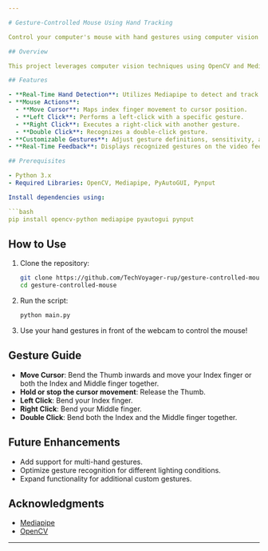 ```yaml
---

# Gesture-Controlled Mouse Using Hand Tracking

Control your computer's mouse with hand gestures using computer vision and AI!

## Overview

This project leverages computer vision techniques using OpenCV and Mediapipe to enable gesture-based mouse control. It detects hand movements via webcam and translates them into various mouse actions, such as cursor movement, clicks, and screenshots, providing a hands-free, interactive experience.

## Features

- **Real-Time Hand Detection**: Utilizes Mediapipe to detect and track hand landmarks in real-time.
- **Mouse Actions**:
  - **Move Cursor**: Maps index finger movement to cursor position.
  - **Left Click**: Performs a left-click with a specific gesture.
  - **Right Click**: Executes a right-click with another gesture.
  - **Double Click**: Recognizes a double-click gesture.
- **Customizable Gestures**: Adjust gesture definitions, sensitivity, and actions.
- **Real-Time Feedback**: Displays recognized gestures on the video feed.

## Prerequisites

- Python 3.x
- Required Libraries: OpenCV, Mediapipe, PyAutoGUI, Pynput

Install dependencies using:

```bash
pip install opencv-python mediapipe pyautogui pynput
```

## How to Use

1. Clone the repository:

   ```bash
   git clone https://github.com/TechVoyager-rup/gesture-controlled-mouse.git
   cd gesture-controlled-mouse
   ```

2. Run the script:

   ```bash
   python main.py
   ```

3. Use your hand gestures in front of the webcam to control the mouse!

## Gesture Guide

- **Move Cursor**: Bend the Thumb inwards and move your Index finger or both the Index and Middle finger together.
- **Hold or stop the cursor movement**: Release the Thumb.
- **Left Click**: Bend your Index finger.
- **Right Click**: Bend your Middle finger.
- **Double Click**: Bend both the Index and the Middle finger together.

## Future Enhancements

- Add support for multi-hand gestures.
- Optimize gesture recognition for different lighting conditions.
- Expand functionality for additional custom gestures.

## Acknowledgments

- [Mediapipe](https://mediapipe.dev/)
- [OpenCV](https://opencv.org/)

---
```

